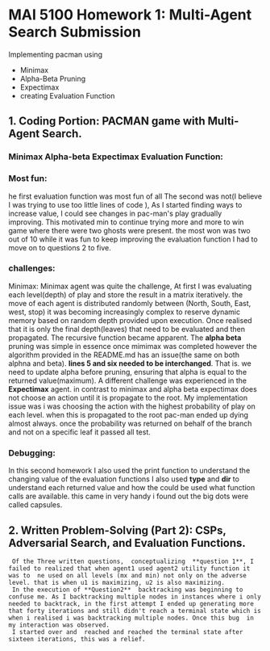 # MAI 5100 Homework 1: Multi-Agent Search Submission

Implementing pacman using
- Minimax
- Alpha-Beta Pruning
- Expectimax
-  creating Evaluation Function
## 1. **Coding Portion**: PACMAN game with Multi-Agent Search.

### **Minimax Alpha-beta Expectimax Evaluation Function**:
### **Most fun**:
   he first evaluation function was most fun of all The second was not(I believe I was trying to use too little lines of code ),  As I started  finding ways to increase value, I could see changes in pac-man's play gradually\
   improving. This  motivated min to continue trying more and more  to win game where there were two ghosts were present. the most won was two out of 10
   while it was fun to keep improving the evaluation  function  I had to move on to  questions 2 to five.
### **challenges**:
   Minimax: Minimax agent was quite the challenge,  At first I was evaluating each level(depth) of play  and store the result in a matrix iteratively. the move of each agent is distributed
   randomly  between (North, South, East, west, stop) it was becoming increasingly complex to reserve dynamic memory based on  random depth  provided upon execution.  Once realised that it
   is only the final depth(leaves) that need to be evaluated and then propagated. The recursive function became apparent.
   The **alpha beta** pruning was simple in essence once mimimax was completed however the algorithm provided in the README.md has an issue(the same on both alphna and beta). **lines 5 and six needed to be interchanged**.  That is.  we need to update alpha before pruning, ensuring that alpha is  equal to the returned value(maximum).
   A different challenge was experienced in the **Expectimax** agent. in contrast to minimax and alpha beta expectimax does not choose an action until it is propagate to the root. My implementation issue was  i was choosing  the action with the highest probability of  play  on  each level. when this is propagated to the root pac-man ended up dying  almost always. once the probability was returned on behalf of the branch and not on  a specific leaf it passed all test.
### **Debugging**:
   In this second homework I also used the print function to understand the changing value of the evaluation functions
   I also used **type** and **dir** to understand each returned value  and how the could be used what function calls are available.
   this came in very handy i found out the big dots were called capsules.


## 2. **Written Problem-Solving** (Part 2): CSPs, Adversarial Search, and Evaluation Functions.
     Of the Three written questions,  conceptualizing  **question 1**, I failed to realized that when agent1 used agent2 utility function it was to  ne used on all levels (mx and min) not only on the adverse level. that is when u1 is maximizing, u2 is also maximizing.  
     In the execution of **Question2**  backtracking was beginning to confuse me. As I backtracking multiple nodes in instances where i only needed to backtrack, in the first attempt I ended up generating more that forty iterations and still didn't reach a terminal state which is when i realised i was backtracking multiple nodes. Once this bug  in my interaction was observed.
     I started over and  reached and reached the terminal state after sixteen iterations, this was a relief.
